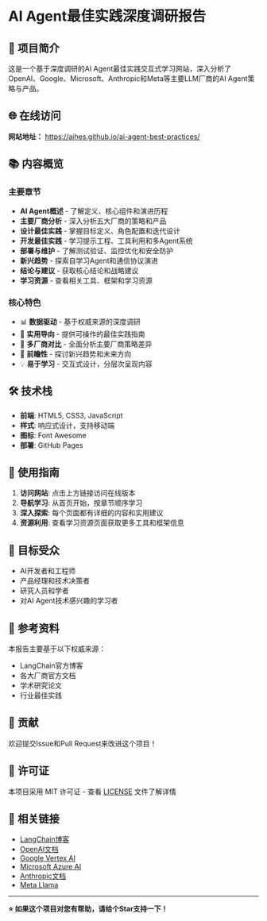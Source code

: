 # AI Agent最佳实践深度调研报告

## 🚀 项目简介

这是一个基于深度调研的AI Agent最佳实践交互式学习网站，深入分析了OpenAI、Google、Microsoft、Anthropic和Meta等主要LLM厂商的AI Agent策略与产品。

## 🌐 在线访问

**网站地址：** https://aihes.github.io/ai-agent-best-practices/

## 📚 内容概览

### 主要章节
- **AI Agent概述** - 了解定义、核心组件和演进历程
- **主要厂商分析** - 深入分析五大厂商的策略和产品
- **设计最佳实践** - 掌握目标定义、角色配置和迭代设计
- **开发最佳实践** - 学习提示工程、工具利用和多Agent系统
- **部署与维护** - 了解测试验证、监控优化和安全防护
- **新兴趋势** - 探索自学习Agent和通信协议演进
- **结论与建议** - 获取核心结论和战略建议
- **学习资源** - 查看相关工具、框架和学习资源

### 核心特色
- 📊 **数据驱动** - 基于权威来源的深度调研
- 🎯 **实用导向** - 提供可操作的最佳实践指南
- 🔄 **多厂商对比** - 全面分析主要厂商策略差异
- 🚀 **前瞻性** - 探讨新兴趋势和未来方向
- 💡 **易于学习** - 交互式设计，分层次呈现内容

## 🛠 技术栈

- **前端**: HTML5, CSS3, JavaScript
- **样式**: 响应式设计，支持移动端
- **图标**: Font Awesome
- **部署**: GitHub Pages

## 📖 使用指南

1. **访问网站**: 点击上方链接访问在线版本
2. **导航学习**: 从首页开始，按章节顺序学习
3. **深入探索**: 每个页面都有详细的内容和实用建议
4. **资源利用**: 查看学习资源页面获取更多工具和框架信息

## 🎯 目标受众

- AI开发者和工程师
- 产品经理和技术决策者
- 研究人员和学者
- 对AI Agent技术感兴趣的学习者

## 📝 参考资料

本报告主要基于以下权威来源：
- LangChain官方博客
- 各大厂商官方文档
- 学术研究论文
- 行业最佳实践

## 🤝 贡献

欢迎提交Issue和Pull Request来改进这个项目！

## 📄 许可证

本项目采用 MIT 许可证 - 查看 [LICENSE](LICENSE) 文件了解详情

## 🔗 相关链接

- [LangChain博客](https://blog.langchain.dev/tag/in-the-loop/)
- [OpenAI文档](https://platform.openai.com/docs)
- [Google Vertex AI](https://cloud.google.com/vertex-ai)
- [Microsoft Azure AI](https://azure.microsoft.com/en-us/products/ai-services)
- [Anthropic文档](https://docs.anthropic.com)
- [Meta Llama](https://llama.meta.com)

---

**⭐ 如果这个项目对您有帮助，请给个Star支持一下！**
